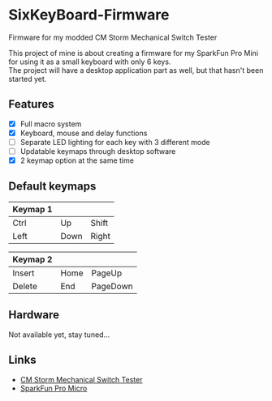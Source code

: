 # SixKeyBoard-Firmware
Firmware for my modded CM Storm Mechanical Switch Tester

This project of mine is about creating a firmware for my SparkFun Pro Mini for using it as a small keyboard with only 6 keys.  
The project will have a desktop application part as well, but that hasn't been started yet.

## Features
* [x] Full macro system
* [x] Keyboard, mouse and delay functions
* [ ] Separate LED lighting for each key with 3 different mode
* [ ] Updatable keymaps through desktop software
* [x] 2 keymap option at the same time

## Default keymaps
|Keymap 1|||
|----|----|----|
|Ctrl|Up  |Shift|
|Left|Down|Right|

|Keymap 2|||
|----|----|----|
|Insert|Home|PageUp|
|Delete|End|PageDown|

## Hardware
Not available yet, stay tuned...

## Links
* [CM Storm Mechanical Switch Tester](http://www.cmstore.eu/peripherals/keyboards/mechanical-keyboard-key-switch-tester-v2-free-shipping/)  
* [SparkFun Pro Micro](https://www.sparkfun.com/products/12640)
